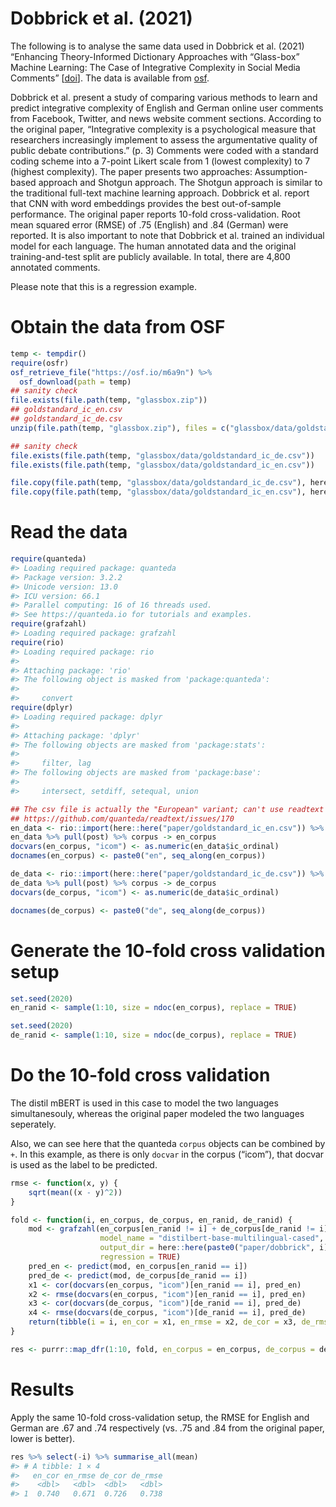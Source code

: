 Dobbrick et al. (2021)
================

The following is to analyse the same data used in Dobbrick et al. (2021)
“Enhancing Theory-Informed Dictionary Approaches with “Glass-box”
Machine Learning: The Case of Integrative Complexity in Social Media
Comments” \[[doi](https://doi.org/10.1080/19312458.2021.1999913)\]. The
data is available from [osf](https://doi.org/10.17605/OSF.IO/578MG).

Dobbrick et al. present a study of comparing various methods to learn
and predict integrative complexity of English and German online user
comments from Facebook, Twitter, and news website comment sections.
According to the original paper, “Integrative complexity is a
psychological measure that researchers increasingly implement to assess
the argumentative quality of public debate contributions.” (p. 3)
Comments were coded with a standard coding scheme into a 7-point Likert
scale from 1 (lowest complexity) to 7 (highest complexity). The paper
presents two approaches: Assumption-based approach and Shotgun approach.
The Shotgun approach is similar to the traditional full-text machine
learning approach. Dobbrick et al. report that CNN with word embeddings
provides the best out-of-sample performance. The original paper reports
10-fold cross-validation. Root mean squared error (RMSE) of .75
(English) and .84 (German) were reported. It is also important to note
that Dobbrick et al. trained an individual model for each language. The
human annotated data and the original training-and-test split are
publicly available. In total, there are 4,800 annotated comments.

Please note that this is a regression example.

# Obtain the data from OSF

``` r
temp <- tempdir()
require(osfr)
osf_retrieve_file("https://osf.io/m6a9n") %>%
  osf_download(path = temp)
## sanity check
file.exists(file.path(temp, "glassbox.zip"))
## goldstandard_ic_en.csv
## goldstandard_ic_de.csv
unzip(file.path(temp, "glassbox.zip"), files = c("glassbox/data/goldstandard_ic_de.csv", "glassbox/data/goldstandard_ic_en.csv"), exdir = temp)

## sanity check
file.exists(file.path(temp, "glassbox/data/goldstandard_ic_de.csv"))
file.exists(file.path(temp, "glassbox/data/goldstandard_ic_en.csv"))

file.copy(file.path(temp, "glassbox/data/goldstandard_ic_de.csv"), here::here("paper/goldstandard_ic_de.csv"))
file.copy(file.path(temp, "glassbox/data/goldstandard_ic_en.csv"), here::here("paper/goldstandard_ic_en.csv"))
```

# Read the data

``` r
require(quanteda)
#> Loading required package: quanteda
#> Package version: 3.2.2
#> Unicode version: 13.0
#> ICU version: 66.1
#> Parallel computing: 16 of 16 threads used.
#> See https://quanteda.io for tutorials and examples.
require(grafzahl)
#> Loading required package: grafzahl
require(rio)
#> Loading required package: rio
#> 
#> Attaching package: 'rio'
#> The following object is masked from 'package:quanteda':
#> 
#>     convert
require(dplyr)
#> Loading required package: dplyr
#> 
#> Attaching package: 'dplyr'
#> The following objects are masked from 'package:stats':
#> 
#>     filter, lag
#> The following objects are masked from 'package:base':
#> 
#>     intersect, setdiff, setequal, union

## The csv file is actually the "European" variant; can't use readtext
## https://github.com/quanteda/readtext/issues/170
en_data <- rio::import(here::here("paper/goldstandard_ic_en.csv")) %>% tibble::as_tibble() %>% filter(!is_redacted & main_language == "en" & WC > 0)
en_data %>% pull(post) %>% corpus -> en_corpus
docvars(en_corpus, "icom") <- as.numeric(en_data$ic_ordinal)
docnames(en_corpus) <- paste0("en", seq_along(en_corpus))

de_data <- rio::import(here::here("paper/goldstandard_ic_de.csv")) %>% tibble::as_tibble() %>% filter(!is_redacted & main_language == "de" & WC > 0)
de_data %>% pull(post) %>% corpus -> de_corpus
docvars(de_corpus, "icom") <- as.numeric(de_data$ic_ordinal)

docnames(de_corpus) <- paste0("de", seq_along(de_corpus))
```

# Generate the 10-fold cross validation setup

``` r
set.seed(2020)
en_ranid <- sample(1:10, size = ndoc(en_corpus), replace = TRUE)

set.seed(2020)
de_ranid <- sample(1:10, size = ndoc(de_corpus), replace = TRUE)
```

# Do the 10-fold cross validation

The distil mBERT is used in this case to model the two languages
simultanesouly, whereas the original paper modeled the two languages
seperately.

Also, we can see here that the quanteda `corpus` objects can be combined
by `+`. In this example, as there is only `docvar` in the corpus
(“icom”), that docvar is used as the label to be predicted.

``` r
rmse <- function(x, y) {
    sqrt(mean((x - y)^2))
}

fold <- function(i, en_corpus, de_corpus, en_ranid, de_ranid) {
    mod <- grafzahl(en_corpus[en_ranid != i] + de_corpus[de_ranid != i],
                    model_name = "distilbert-base-multilingual-cased",
                    output_dir = here::here(paste0("paper/dobbrick", i)),
                    regression = TRUE)
    pred_en <- predict(mod, en_corpus[en_ranid == i])
    pred_de <- predict(mod, de_corpus[de_ranid == i])
    x1 <- cor(docvars(en_corpus, "icom")[en_ranid == i], pred_en)
    x2 <- rmse(docvars(en_corpus, "icom")[en_ranid == i], pred_en)
    x3 <- cor(docvars(de_corpus, "icom")[de_ranid == i], pred_de)
    x4 <- rmse(docvars(de_corpus, "icom")[de_ranid == i], pred_de)
    return(tibble(i = i, en_cor = x1, en_rmse = x2, de_cor = x3, de_rmse = x4))
}

res <- purrr::map_dfr(1:10, fold, en_corpus = en_corpus, de_corpus = de_corpus, en_ranid = en_ranid, de_ranid = de_ranid)
```

# Results

Apply the same 10-fold cross-validation setup, the RMSE for English and
German are .67 and .74 respectively (vs. .75 and .84 from the original
paper, lower is better).

``` r
res %>% select(-i) %>% summarise_all(mean)
#> # A tibble: 1 × 4
#>   en_cor en_rmse de_cor de_rmse
#>    <dbl>   <dbl>  <dbl>   <dbl>
#> 1  0.740   0.671  0.726   0.738
```

